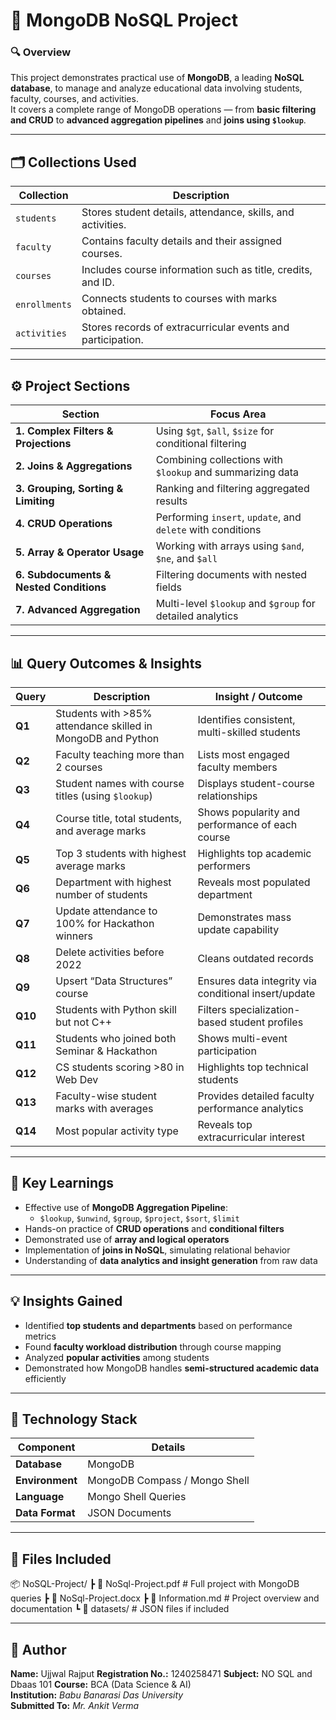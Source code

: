 # 📘 MongoDB NoSQL Project

### 🔍 Overview
This project demonstrates practical use of **MongoDB**, a leading **NoSQL database**, to manage and analyze educational data involving students, faculty, courses, and activities.  
It covers a complete range of MongoDB operations — from **basic filtering and CRUD** to **advanced aggregation pipelines** and **joins using `$lookup`**.

---

## 🗂️ Collections Used

| Collection | Description |
|-------------|-------------|
| `students` | Stores student details, attendance, skills, and activities. |
| `faculty` | Contains faculty details and their assigned courses. |
| `courses` | Includes course information such as title, credits, and ID. |
| `enrollments` | Connects students to courses with marks obtained. |
| `activities` | Stores records of extracurricular events and participation. |

---

## ⚙️ Project Sections

| Section | Focus Area |
|----------|-------------|
| **1. Complex Filters & Projections** | Using `$gt`, `$all`, `$size` for conditional filtering |
| **2. Joins & Aggregations** | Combining collections with `$lookup` and summarizing data |
| **3. Grouping, Sorting & Limiting** | Ranking and filtering aggregated results |
| **4. CRUD Operations** | Performing `insert`, `update`, and `delete` with conditions |
| **5. Array & Operator Usage** | Working with arrays using `$and`, `$ne`, and `$all` |
| **6. Subdocuments & Nested Conditions** | Filtering documents with nested fields |
| **7. Advanced Aggregation** | Multi-level `$lookup` and `$group` for detailed analytics |

---

## 📊 Query Outcomes & Insights

| **Query** | **Description** | **Insight / Outcome** |
|------------|-----------------|------------------------|
| **Q1** | Students with >85% attendance skilled in MongoDB and Python | Identifies consistent, multi-skilled students |
| **Q2** | Faculty teaching more than 2 courses | Lists most engaged faculty members |
| **Q3** | Student names with course titles (using `$lookup`) | Displays student-course relationships |
| **Q4** | Course title, total students, and average marks | Shows popularity and performance of each course |
| **Q5** | Top 3 students with highest average marks | Highlights top academic performers |
| **Q6** | Department with highest number of students | Reveals most populated department |
| **Q7** | Update attendance to 100% for Hackathon winners | Demonstrates mass update capability |
| **Q8** | Delete activities before 2022 | Cleans outdated records |
| **Q9** | Upsert “Data Structures” course | Ensures data integrity via conditional insert/update |
| **Q10** | Students with Python skill but not C++ | Filters specialization-based student profiles |
| **Q11** | Students who joined both Seminar & Hackathon | Shows multi-event participation |
| **Q12** | CS students scoring >80 in Web Dev | Highlights top technical students |
| **Q13** | Faculty-wise student marks with averages | Provides detailed faculty performance analytics |
| **Q14** | Most popular activity type | Reveals top extracurricular interest |

---

## 🧠 Key Learnings

- Effective use of **MongoDB Aggregation Pipeline**:
  - `$lookup`, `$unwind`, `$group`, `$project`, `$sort`, `$limit`
- Hands-on practice of **CRUD operations** and **conditional filters**
- Demonstrated use of **array and logical operators**
- Implementation of **joins in NoSQL**, simulating relational behavior
- Understanding of **data analytics and insight generation** from raw data

---

## 💡 Insights Gained

- Identified **top students and departments** based on performance metrics  
- Found **faculty workload distribution** through course mapping  
- Analyzed **popular activities** among students  
- Demonstrated how MongoDB handles **semi-structured academic data** efficiently  

---

## 🧰 Technology Stack

| Component | Details |
|------------|----------|
| **Database** | MongoDB |
| **Environment** | MongoDB Compass / Mongo Shell |
| **Language** | Mongo Shell Queries |
| **Data Format** | JSON Documents |

---

## 📁 Files Included

📦 NoSQL-Project/
┣ 📄 NoSql-Project.pdf # Full project with MongoDB queries
┣ 📄 NoSql-Project.docx
┣ 📄 Information.md # Project overview and documentation
┗ 📂 datasets/ # JSON files if included

---

## 👤 Author

**Name:** Ujjwal Rajput
**Registration No.:** 1240258471 
**Subject:** NO SQL and Dbaas 101
**Course:** BCA (Data Science & AI)  
**Institution:** *Babu Banarasi Das University*  
**Submitted To:** *Mr. Ankit Verma*   
